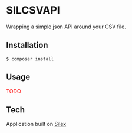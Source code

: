 # SILCSVAPI

Wrapping a simple json API around your CSV file.

## Installation

```$ composer install```

## Usage

<span style="color:red">TODO</span>

## Tech

Application built on [Silex]("silex.sensiolabs.org")
